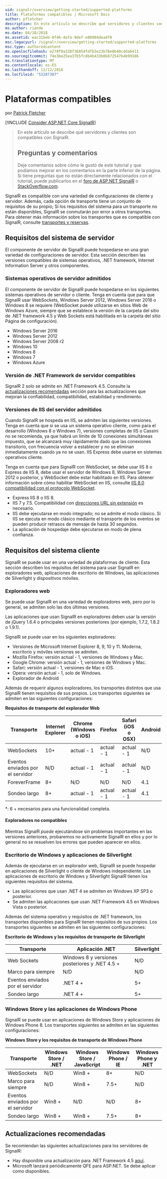 ```yaml
---
uid: signalr/overview/getting-started/supported-platforms
title: Plataformas compatibles | Microsoft Docs
author: pfletcher
description: En este artículo se describe qué servidores y clientes son compatibles con SignalR.
ms.author: riande
ms.date: 04/18/2018
ms.assetid: eac31beb-0f46-4afa-9def-e80904dea4f0
msc.legacyurl: /signalr/overview/getting-started/supported-platforms
msc.type: authoredcontent
ms.openlocfilehash: e270f9a328f36854fdfb3e23b78e0b40cdda6411
ms.sourcegitcommit: 74e3be25ea37b5fc8b4b433b0b872547b4b99186
ms.translationtype: MT
ms.contentlocale: es-ES
ms.lasthandoff: 12/12/2018
ms.locfileid: "53287387"
---
```

<a name="supported-platforms"></a>Plataformas compatibles
====================
por [Patrick Fletcher](https://github.com/pfletcher)

[!INCLUDE [Consider ASP.NET Core SignalR](~/includes/signalr/signalr-version-disambiguation.md)]

> En este artículo se describe qué servidores y clientes son compatibles con SignalR. 
> 
> ## <a name="questions-and-comments"></a>Preguntas y comentarios
> 
> Deje comentarios sobre cómo le gustó de este tutorial y que podíamos mejorar en los comentarios en la parte inferior de la página. Si tiene preguntas que no están directamente relacionados con el tutorial, puede publicarlos en el [foro de ASP.NET SignalR](https://forums.asp.net/1254.aspx/1?ASP+NET+SignalR) o [StackOverflow.com](http://stackoverflow.com/).

SignalR es compatible con una variedad de configuraciones de cliente y servidor. Además, cada opción de transporte tiene un conjunto de requisitos de su propio; Si los requisitos del sistema para un transporte no están disponibles, SignalR se conmutarán por error a otros transportes. Para obtener más información sobre los transportes que es compatible con SignalR, consulte [transportes y reservas](introduction-to-signalr.md#transports).

## <a name="server-system-requirements"></a>Requisitos del sistema de servidor

El componente de servidor de SignalR puede hospedarse en una gran variedad de configuraciones de servidor. Esta sección describen las versiones compatibles de sistemas operativos, .NET framework, Internet Information Server y otros componentes.

### <a name="supported-server-operating-systems"></a>Sistemas operativos de servidor admitidos

El componente de servidor de SignalR puede hospedarse en los siguientes sistemas operativos de servidor o cliente. Tenga en cuenta que para que SignalR usar WebSockets, Windows Server 2012, Windows Server 2016 o Windows 8 se requiere (WebSocket puede utilizarse en sitios Web de Windows Azure, siempre que se establece la versión de la carpeta del sitio de .NET framework 4.5 y Web Sockets está habilitada en la carpeta del sitio Página de configuración).

- Windows Server 2016
- Windows Server 2012
- Windows Server 2008 r2
- Windows 10
- Windows 8
- Windows 7
- Windows Azure

### <a name="supported-server-net-framework-version"></a>Versión de .NET Framework de servidor compatibles

SignalR 2 solo se admite en .NET Framework 4.5. Consulte la [actualizaciones recomendadas](#updates) sección para las actualizaciones que mejoran la confiabilidad, compatibilidad, estabilidad y rendimiento.

### <a name="supported-server-iis-versions"></a>Versiones de IIS del servidor admitidos

Cuando SignalR se hospeda en IIS, se admiten las siguientes versiones. Tenga en cuenta que si se usa un sistema operativo cliente, como para el desarrollo (Windows 8 o Windows 7), versiones completas de IIS o Cassini no se recomienda, ya que habrá un límite de 10 conexiones simultáneas impuesto, que se alcanzará muy rápidamente dado que las conexiones transitorio, con frecuencia volver a establecer y no se eliminan inmediatamente cuando ya no se usan. IIS Express debe usarse en sistemas operativos cliente.

Tenga en cuenta que para SignalR con WebSocket, se debe usar IIS 8 o Express de IIS 8, debe usar el servidor de Windows 8, Windows Server 2012 o posterior, y WebSocket debe estar habilitado en IIS. Para obtener información sobre cómo habilitar WebSocket en IIS, consulte [IIS 8.0 compatibilidad con el protocolo WebSocket](https://www.iis.net/learn/get-started/whats-new-in-iis-8/iis-80-websocket-protocol-support).

- Express IIS 8 o IIS 8.
- IIS 7 y 7.5. Compatibilidad con [direcciones URL sin extensión](https://support.microsoft.com/kb/980368) es necesario.
- IIS debe ejecutarse en modo integrado; no se admite el modo clásico. Si IIS se ejecuta en modo clásico mediante el transporte de los eventos se pueden producir retrasos de mensaje de hasta 30 segundos.
- La aplicación de hospedaje debe ejecutarse en modo de plena confianza.

## <a name="client-system-requirements"></a>Requisitos del sistema cliente

SignalR se puede usar en una variedad de plataformas de cliente. Esta sección describen los requisitos del sistema para usar SignalR en exploradores web, aplicaciones de escritorio de Windows, las aplicaciones de Silverlight y dispositivos móviles.

### <a name="web-browsers"></a>Exploradores web

Se puede usar SignalR en una variedad de exploradores web, pero por lo general, se admiten solo las dos últimas versiones.

Las aplicaciones que usan SignalR en exploradores deben usar la versión de jQuery 1.6.4 o principales versiones posteriores (por ejemplo, 1.7.2, 1.8.2 o 1.9.1).

SignalR se puede usar en los siguientes exploradores:

- Versiones de Microsoft Internet Explorer 8, 9, 10 y 11. Moderna, escritorio y móviles versiones se admiten.
- Mozilla Firefox: versión actual - 1, versiones de Windows y Mac.
- Google Chrome: versión actual - 1, versiones de Windows y Mac.
- Safari: versión actual - 1, versiones de Mac e iOS.
- Opera: versión actual - 1, solo de Windows.
- Explorador de Android

Además de requerir algunos exploradores, los transportes distintos que usa SignalR tienen requisitos de sus propios. Los transportes siguientes se admiten en las siguientes configuraciones:

<a id="browser"></a>

**Requisitos de transporte del explorador Web**

| Transporte | Internet Explorer | Chrome (Windows o iOS) | Firefox | Safari (iOS o OSX) | Android |
| --- | --- | --- | --- | --- | --- |
| WebSockets | 10+ | actual - 1 | actual - 1 | actual - 1 | N/D |
| Eventos enviados por el servidor | N/D | actual - 1 | actual - 1 | actual - 1 | N/D |
| ForeverFrame | 8+ | N/D | N/D | N/D | 4.1 |
| Sondeo largo | 8+ | actual - 1 | actual - 1 | actual - 1 | 4.1 |

\*: 6 + necesarios para una funcionalidad completa.

#### <a name="unsupported-browsers"></a>Exploradores no compatibles

Mientras SignalR *puede* ejecutándose sin problemas importantes en las versiones anteriores, probaremos no activamente SignalR en ellos y por lo general no se resuelven los errores que pueden aparecer en ellos.

### <a name="windows-desktop-and-silverlight-applications"></a>Escritorio de Windows y aplicaciones de Silverlight

Además de ejecutarse en un explorador web, SignalR se puede hospedar en aplicaciones de Silverlight o cliente de Windows independiente. Las aplicaciones de escritorio de Windows y Silverlight SignalR tienen los siguientes requisitos del sistema.

- Las aplicaciones que usan .NET 4 se admiten en Windows XP SP3 o posterior.
- Se admiten las aplicaciones que usan .NET Framework 4.5 en Windows Vista o posterior.

Además del sistema operativo y requisitos de .NET framework, los transportes disponibles para SignalR tienen requisitos de sus propios. Los transportes siguientes se admiten en las siguientes configuraciones:

**Escritorio de Windows y los requisitos de transporte de Silverlight**

| Transporte | Aplicación .NET | Silverlight |
| --- | --- | --- |
| Web Sockets | Windows 8 y versiones posteriores y .NET 4.5 + | N/D |
| Marco para siempre | N/D | N/D |
| Eventos enviados por el servidor | .NET 4 + | 5+ |
| Sondeo largo | .NET 4 + | 5+ |

<a id="android"></a>

### <a name="windows-store-and-windows-phone-applications"></a>Windows Store y las aplicaciones de Windows Phone

SignalR se puede usar en aplicaciones de Windows Store y aplicaciones de Windows Phone 8. Los transportes siguientes se admiten en las siguientes configuraciones:

**Windows Store y los requisitos de transporte de Windows Phone**

| Transporte | Windows Store / .NET | Windows Store / JavaScript | Windows Phone / IE | Windows Phone y .NET |
| --- | --- | --- | --- | --- |
| WebSockets | N/D | Win8 + | 8+ | N/D |
| Marco para siempre | N/D | Win8 + | 7.5+ | N/D |
| Eventos enviados por el servidor | Win8 + | N/D | N/D | 8+ |
| Sondeo largo | Win8 + | Win8 + | 7.5+ | 8+ |

<a id="updates"></a>

## <a name="recommended-updates"></a>Actualizaciones recomendadas

Se recomiendan las siguientes actualizaciones para los servidores de SignalR:

- Hay disponible una actualización para .NET Framework 4.5 [aquí](https://support.microsoft.com/kb/2750149).
- Microsoft lanzará periódicamente QFE para ASP.NET. Se debe aplicar como disponibles.
